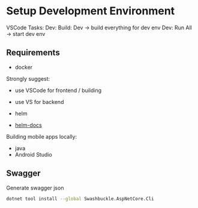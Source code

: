 # Setup Development Environment

VSCode Tasks:
Dev: Build: Dev -> build everything for dev env
Dev: Run All -> start dev env

## Requirements

- docker

Strongly suggest:

- use VSCode for frontend / building
- use VS for backend

- helm
- [helm-docs](https://github.com/norwoodj/helm-docs)

Building mobile apps locally:

- java
- Android Studio

## Swagger

Generate swagger json

```bash
dotnet tool install --global Swashbuckle.AspNetCore.Cli
```
